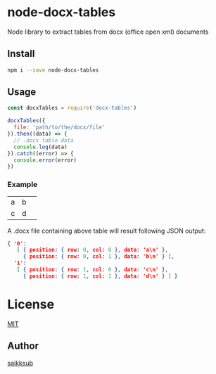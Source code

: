 # node-docx-tables
Node library to extract tables from docx (office open xml) documents

## Install
``` bash
npm i --save node-docx-tables
```

## Usage
``` JavaScript
const docxTables = require('docx-tables')

docxTables({
  file: 'path/to/the/docx/file'
}).then((data) => {
  // .docx table data
  console.log(data)
}).catch((error) => {
  console.error(error)
})
```

### Example

| | | |
|-|-|-|
| a | b |
| c | d |

A .docx file containing above table will result following JSON output:
``` JSON
{ '0':
   [ { position: { row: 0, col: 0 }, data: 'a\n' },
     { position: { row: 0, col: 1 }, data: 'b\n' } ],
  '1':
   [ { position: { row: 1, col: 0 }, data: 'c\n' },
     { position: { row: 1, col: 1 }, data: 'd\n' } ] }
```

# License
[MIT](https://opensource.org/licenses/MIT)

## Author
[saikksub](https://github.com/saikksub)
